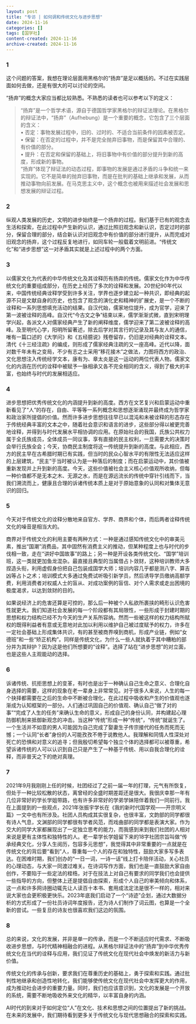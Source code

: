 ```yaml
---
layout: post
title: "专访 | 如何调和传统文化与进步思想"
date: 2024-11-16
categories: []
tags: [国学社]
content-created: 2024-11-16
archive-created: 2024-11-16
---
```


### 1
 
这个问题的答案，我想在理论层面用黑格尔的“扬弃”是足以概括的。不过在实践层面如何去做，还是有很大的可以讨论的空间。

“扬弃”的概念大家应当都比较熟悉。不熟悉的读者也可以参考以下的定义：

> “扬弃”是一个哲学术语，源自于德国哲学家黑格尔的辩证法理论。在黑格尔的辩证法中，“扬弃”（Aufhebung）是一个重要的概念，它包含了三个层面的含义：  
> • 否定：事物发展过程中，旧的、过时的、不适合当前条件的因素被否定。  
> • 保留：在否定的过程中，并不是完全抛弃旧事物，而是保留其中合理的、有价值的部分。  
> • 提升：在否定和保留的基础上，将旧事物中有价值的部分提升到新的高度，形成新的事物。  
> “扬弃”体现了辩证法的动态过程，即事物的发展是通过矛盾的斗争和统一来实现的。它不是简单的抛弃旧事物，而是在批判的基础上继承和发展，从而推动事物向前发展。在马克思主义中，这个概念也被用来描述社会发展和思想发展的辩证过程。

### 2

纵观人类发展的历史，文明的进步始终是一个扬弃的过程。我们基于已有的观念去生活和探索，在此过程中产生新的认识，通过比照旧观念和新认识，否定过时的部分，保留合理的部分，结合新认识对旧观念中有价值的部分进行提升，从而完成对旧观念的扬弃，这个过程反复地进行，如同车轮一般载着文明前进。“传统文化”和“进步思想”这一对矛盾其实就是上述过程中的两个方面。

### 3

以儒家文化为代表的中华传统文化及其诠释历有扬弃的传统。儒家文化作为中华传统文化的重要组成部分，在历史上经历了多次的诠释和发展。20世纪90年代以来，中国传统经典诠释学受到许多关注，学界也逐步建立起一种共识，即经典的起源不只是文献自身的历史，也包含了观念的演化史和精神的扩展史，是一个不断的诠释和一系列思想填充活动的结果。自汉代始，儒家地位提升，成为官学，迎来了第一波被诠释的高峰。自汉代“今古文之争”结束以来，儒学渐渐式微，直到宋明理学兴起，各派文人对儒家经典产生了新的阐释维度，儒学迎来了第二波被诠释的高峰。及至明代心学，阳明所留著述，除去后学对其言行的记录及其与友人的通信，唯有一篇口述的《大学问》和《五经臆说》残卷留存，仍旧是对经典的诠释文本。清代《十三经注疏》的编成，则形成了儒家经典注疏的又一座高峰。近代以降，面对数千年未有之变局，不少有志之士采用“移花接木”之做法，力图将西方的政治、文化思想注入传统经学文本，康有为、章太炎是这一运动的两位代表人物。儒家文化的内涵在历代的诠释中被赋予一脉相承又各不完全相同的含义，得到了极大的丰富，也始终与时代的发展相适应。

### 4

进步思想把优秀传统文化的内涵提升到新的高度。西方在文艺复兴和启蒙运动中重新看见了“人”的存在，自由、平等等一系列概念和思想逐渐涌现并最终成为哲学家和政治家所提倡的价值。然而许多进步思想往往早已以混沌和未被诠释的形态存在于传统经典丰富的文本之中，随着社会意识和语言的进步，这些部分得以被更完善地诠释，并得到与时代发展水平相协调的应用。在原始社会的我国，氏族公共权力属于全氏族成员，全体成员一同议事，享有直接的民主权利，一旦需要大的决策时会举行氏族全会；今天，协商民主制度将这一传统提升到新的高度。与此相应，西方的民主早在古希腊时期已有实践，但当时的民众心智水平的有限性无法适应这样的上层建筑，“民主”于当时被认为是一种落后的制度；而在启蒙运动中，其价值被重新发现并上升到新的高度。今天，这些价值被社会主义核心价值观所收纳，但每一种价值都不是无本之木、无源之水，而是在源远流长的传统中穿针引线而下，当我们溯流而上，健康且合理的诉诸传统本质上是对于原始意象的认同和对集体无意识的回归。

### 5

今天对于传统文化的诠释分散地来自官方、学界、商界和个体，而后两者诠释传统文化的噪音是相当大的。

商界对于传统文化的利用主要有两种方式：一种是通过感知传统文化中的审美元素，推出“国潮”消费品，其中固然有消费主义的推动，但某种程度上也与时代的步伐相一致，走在“讲好中国故事”的路上；另一种是开设各类传统文化、“国学”培训班，这一类就更加鱼龙混杂。最直接且典型的当属借占卜敛财，这种培训教师大多捏造头衔，利用虚假身份把自己包装成国学大师；培训内容几乎都是测八字、算吉凶等占卜之术；培训模式大多通过免费试听吸引新学员，然后诱导学员缴纳高额学费，利用消费者对权威人士的盲从、对成功案例的盲信、对个人需求或走出困境的极度渴求，以达到敛财的目的。

如果说经济上的危害还算是可控的，那么后一种被个人私欲所裹挟的畸形认识危害性就更大。我们知道社会发展的每一个阶段都有其局限性，一些形成于封建时期的思想和权力结构已经不为今天的生产关系所容纳。然而一些被这样的权力结构所赋权的既得利益者有意或无意地对此加以利用以维护自己被过度赋予的权力，许多在一定社会基础上形成集体共识，有的甚至被商界嗅到商机，形成产业链，例如“女德班”和一些“矫正机构”。同样是传统文化，为什么一些人就执着于其中糟粕的部分并为其辩护？因为这是他们所想要的“诠释”。选择了站在“进步思想”的对立面，也是这些人主观能动的选择。

### 6

诉诸传统、抗拒思想上的变革，有时也是出于一种确认自己生命之意义、合理化自身选择的需要，这样的现象在老一辈身上非常常见。对于很多人来说，人生的每一个抉择都需要在之后的生命中不断被合理化，在此过程中吸收和产生的价值观也逐渐成为认知框架的一部分。人们通过巩固自己的价值观、确认自己“做了对的事”“完成了人生的任务”来确认生命的意义，形成自己的身份认同，并构建起心理防御机制来抵御新观念的冲击。当这种“传统”形成一种“传统”，“传统”就诞生了。一个生活并不如意的男人可能因为自己完成了娶妻生子传宗接代的任务而死而无憾；一个认同“长者”身份的人可能孜孜不倦于说教他人。我理解和同情人性深处对死亡的恐惧和对意义的追寻；但我殷切希望每个独立个体的选择都可以被尊重，希望诉诸传统的人可以认识到自己只是产生了一种基于传统、用以自我合理化的诠释，而非普天之下的绝对真理。

### 7

2021年9月我刚刚上任的时候，社团经过了之前一届一年的打理，元气有所恢复，但处于一种比较松散的状态，离曾经的全盛时期差距还是很大。我很庆幸那一年有几位非常好的学长学姐带路，也有许多非常好的学弟学妹陪伴着我们一同前行。我在上面提到的一些观点，2021年张振宇学长在《我的新时代国学观——开宗明义篇》一文中也有所涉及。社团人员构成其实很复杂，也很丰富，文韵部的同学都很有诗人气息，文渊部的同学都很有学者风范，而戏曲部的同学都是表演大家。作为交大的同学大家都展现出了一定独立思考的能力，而我感到来到我们社团的人相对来说是更有主体性和独特性的人。老一辈学长学姐留下来的18字社团宗旨叫做“传承经典文化，分享人生阅历，包容多元思想”，我觉得其中非常重要的一点就是在传统文化的背后要“看到”人，尊重每一个人的存在和独特性，鼓励大家多写多表达。在困难时期，我们创办的“一日一词，一诗一话”线上打卡陪伴活动，关心社员的心理动态，与大家一同渡过难关。在诗词写作方面，我们也是一直鼓励大家自由创作，不要陷于一些定法的桎梏，对于在技法上对自己有要求的同学我们也会提供一些指导的方向，但整体上还是提倡自由探索，形成个人自己的审美倾向和体系，这一点和许多网诗圈动辄先让人读百十本书、套用成法定法是很不一样的，相对来说大家也会更积极更快乐。2023年底我们启动了一个“诗迹”企划，通过大数据分析的方式形成了一份社员诗词年度报告，还为诗人们制作了词云图，也算是一个全新的尝试。一些复旦的诗友也很喜欢我们这边的氛围。

### 8

总的来说，文化的发展，并非是单一的传承，而是一个不断适应时代需求、不断吸收进步思想，与时代精神相融合的进程。从黑格尔辩证法中的“扬弃”到中华优秀传统文化在当代的诠释与应用，我们见证了传统文化在现代社会中焕发的新活力与新价值。

传统文化的传承与创新，要求我们在尊重历史的基础上，勇于探索和实践。通过批判性地继承和创造性地转化，我们能够使传统文化在现代社会中发挥更大的作用，成为推动社会进步的重要力量。同时，我们也应该意识到，文化的发展是一个开放的系统，需要不断地吸收外来文化的精华，以丰富自身的内涵。

AI时代的到来对于如何定位“人”在文化、技术和思想之间的位置提出了新的挑战。在未来的发展中，我们期待看到更多关于传统文化与现代思想融合的探索和实践。
